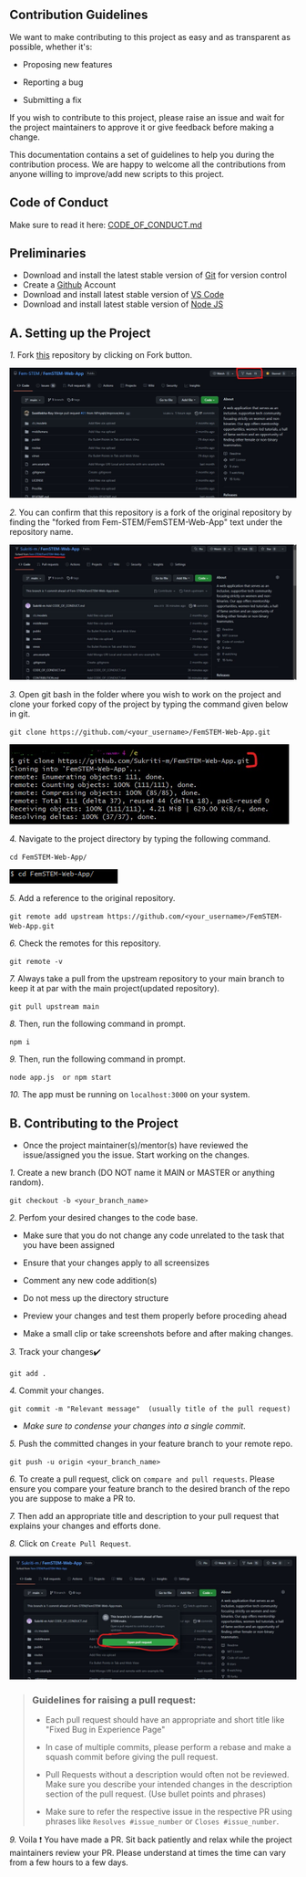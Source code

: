 ## Contribution Guidelines

We want to make contributing to this project as easy and as transparent as possible, whether it's:<br>

- Proposing new features

- Reporting a bug

- Submitting a fix

If you wish to contribute to this project, please raise an issue and wait for the project maintainers to approve it or give feedback before making a change.

This documentation contains a set of guidelines to help you during the contribution process. We are happy to welcome all the contributions from anyone willing to improve/add new scripts to this project.

## Code of Conduct

Make sure to read it here: [CODE_OF_CONDUCT.md](CODE_OF_CONDUCT.md)

## Preliminaries

- Download and install the latest stable version of [Git](https://git-scm.com/downloads) for version control
- Create a [Github](https://github.com/join) Account 
- Download and install latest stable version of [VS Code](https://code.visualstudio.com/download)
- Download and install latest stable version of [Node JS](https://nodejs.org/en/download/)

##   A. Setting up the Project

*1.*  Fork [this](https://github.com/Fem-STEM/FemSTEM-Web-App.git) repository by clicking on Fork button.  

  ![Step 1](./screenshots/fork.jpg)

*2.*  You can confirm that this repository is a fork of the original repository by finding the "forked from Fem-STEM/FemSTEM-Web-App" text under the repository name.

![Step 2](./screenshots/forked.jpg)


*3.*  Open git bash in the folder where you wish to work on the project and clone your forked copy of the project by typing the command given below in git. 

`git clone https://github.com/<your_username>/FemSTEM-Web-App.git` 

![Step 3](./screenshots/clone.jpg)

*4.* Navigate to the project directory by typing the following command.

`cd FemSTEM-Web-App/`

![Step 4](./screenshots/cd.png)

*5.* Add a reference to the original repository.


`git remote add upstream https://github.com/<your_username>/FemSTEM-Web-App.git`

*6.* Check the remotes for this repository.


`git remote -v`

*7.* Always take a pull from the upstream repository to your main branch to keep it at par with the main project(updated repository).


`git pull upstream main`

*8.* Then, run the following command in prompt.

`npm i` 

*9.* Then, run the following command in prompt.

`node app.js  or npm start`

*10.* The app must be running on `localhost:3000` on your system.


##  B. Contributing to the Project

- Once the project maintainer(s)/mentor(s) have reviewed the issue/assigned you the issue. Start working on the changes.

*1.* Create a new branch (DO NOT name it MAIN or MASTER or anything random).


`git checkout -b <your_branch_name>`


*2.* Perfom your desired changes to the code base.
- Make sure that you do not change any code unrelated to the task that you have been assigned

- Ensure that your changes apply to all screensizes

- Comment any new code addition(s)

- Do not mess up the directory structure

- Preview your changes and test them properly before proceding ahead

- Make a small clip or take screenshots before and after making changes.


*3.* Track your changes:heavy_check_mark: 


`git add .` 


*4.* Commit your changes.


`git commit -m "Relevant message"  (usually title of the pull request)`

- *Make sure to condense your changes into a single commit*.

*5.* Push the committed changes in your feature branch to your remote repo.


`git push -u origin <your_branch_name>`

*6.* To create a pull request, click on `compare and pull requests`. Please ensure you compare your feature branch to the desired branch of the repo you are suppose to make a PR to.


*7.* Then add an appropriate title and description to your pull request that explains your changes and efforts done.


*8.* Click on `Create Pull Request`.

![Step 5](./screenshots/pull.jpg)

> ### Guidelines for raising a pull request:
>
> - Each pull request should have an appropriate and short title like "Fixed Bug in Experience Page"
>
> - In case of multiple commits, please perform a rebase and make a squash commit before giving the pull request.
>
> - Pull Requests without a description would often not be reviewed. Make sure you describe your intended changes in the description section of the pull request. (Use bullet points and phrases)
>
> - Make sure to refer the respective issue in the respective PR using phrases like `Resolves #issue_number` or `Closes #issue_number`.


*9.* Voila :exclamation: You have made a PR. Sit back patiently and relax while the project maintainers review your PR. Please understand at times the time can vary from a few hours to a few days.